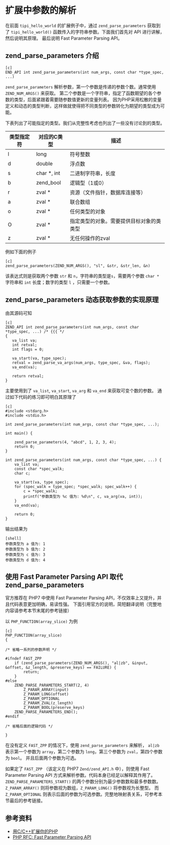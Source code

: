 # 扩展中参数的解析

在前面 `tipi_hello_world` 的扩展例子中，通过 `zend_parse_parameters` 获取到了
`tipi_hello_world()` 函数传入的字符串参数。下面我们首先对 API 进行讲解，然后说明其原理。
最后说明 Fast Parameter Parsing API。

## zend_parse_parameters 介绍

    [c]
    END_API int zend_parse_parameters(int num_args, const char *type_spec, ...)

`zend_parse_parameters` 解析参数，第一个参数是传递的参数个数。通常使用 `ZEND_NUM_ARGS()` 来获取。
第二个参数是一个字符串，指定了函数期望的各个参数的类型，后面紧跟着需要随参数值更新的变量列表。
因为PHP采用松散的变量定义和动态的类型判断，这样做就使得把不同类型的参数转化为期望的类型成为可能。

下表列出了可能指定的类型。我们从完整性考虑也列出了一些没有讨论到的类型。

类型指定符	|对应的C类型	        |描述
------------|-------------------|-------------------------
l	        |long	            |符号整数
d	        |double	            |浮点数
s	        |char *, int	    |二进制字符串，长度
b	        |zend_bool	        |逻辑型（1或0）
r	        |zval *	            |资源（文件指针，数据库连接等）
a	        |zval *	            |联合数组
o	        |zval *	            |任何类型的对象
O	        |zval *	            |指定类型的对象。需要提供目标对象的类类型
z	        |zval *	            |无任何操作的zval

例如下面的例子

    [c]
    zend_parse_parameters(ZEND_NUM_ARGS(), "sl", &str, &str_len, &n)

该表达式则是获取两个参数 `str` 和 `n`，字符串的类型是`s`，需要两个参数 `char *` 字符串和 `int` 长度；数字的类型 `l` ，只需要一个参数。

## zend_parse_parameters 动态获取参数的实现原理

由其源码可知

    [c]
    ZEND_API int zend_parse_parameters(int num_args, const char *type_spec, ...) /* {{{ */
    {
       va_list va;
       int retval;
       int flags = 0;
     
       va_start(va, type_spec);
       retval = zend_parse_va_args(num_args, type_spec, &va, flags);
       va_end(va);
     
       return retval;
    }

主要使用到了 `va_list`, `va_start`, `va_arg` 和 `va_end` 来获取可变个数的参数。
通过如下代码的练习即可明白其原理了

    [c]
    #include <stdarg.h>
    #include <stdio.h>
     
    int zend_parse_parameters(int num_args, const char *type_spec, ...);
     
    int main() {
     
        zend_parse_parameters(4, "abcd", 1, 2, 3, 4);
        return 0;
    }
     
    int zend_parse_parameters(int num_args, const char *type_spec, ...) {
        va_list va;
        const char *spec_walk;
        char c;
     
        va_start(va, type_spec);
        for (spec_walk = type_spec; *spec_walk; spec_walk++) {
            c = *spec_walk;
            printf("参数类型为 %c 值为: %d\n", c, va_arg(va, int));
        }
        va_end(va);
     
        return 0;
    }

输出结果为

    [shell]
    参数类型为 a 值为: 1
    参数类型为 b 值为: 2
    参数类型为 c 值为: 3
    参数类型为 d 值为: 4
    
## 使用 Fast Parameter Parsing API 取代 zend_parse_parameters
 
官方推荐在 PHP7 中使用 Fast Parameter Parsing API，不仅效率上又提升，并且代码表意更加明确，易读性强。
下面引用官方的说明，简短翻译说明（完整地内容请参考本节末尾的参考链接）

以 `PHP_FUNCTION(array_slice)` 为例

    [c]
    PHP_FUNCTION(array_slice)
    {

    /* 省略一系列的参数声明 */
    
    #ifndef FAST_ZPP
        if (zend_parse_parameters(ZEND_NUM_ARGS(), "al|zb", &input, &offset, &z_length, &preserve_keys) == FAILURE) {
            return;
        }
    #else
        ZEND_PARSE_PARAMETERS_START(2, 4)
            Z_PARAM_ARRAY(input)
            Z_PARAM_LONG(offset)
            Z_PARAM_OPTIONAL
            Z_PARAM_ZVAL(z_length)
            Z_PARAM_BOOL(preserve_keys)
        ZEND_PARSE_PARAMETERS_END();
    #endif
    
    /* 省略后面的逻辑代码 */
    
    }
    
在没有定义 `FAST_ZPP` 的情况下，使用 `zend_parse_parameters` 来解析，
`al|zb` 表示第一个参数为 `array`，第二个参数为 `long`，第三个参数为 `zval`，第四个参数为 `bool`。
并且后面两个参数为可选。

如果定了 `FAST_ZPP` （该定义在 PHP7 `Zend/zend_API.h` 中），则使用 Fast Parameter Parsing API 方式来解析参数。代码本身已经足以解释其作用了。
`ZEND_PARSE_PARAMETERS_START()` 的两个参数分别为最少参数数和最多参数数。
`Z_PARAM_ARRAY()` 则将参数视为数组，`Z_PARAM_LONG()` 将参数视为长整型。
而 `Z_PARAM_OPTIONAL` 则表示后面的参数为可选参数。完整地映射表关系，可参考本节最后的参考链接。

## 参考资料
* [用C/C++扩展你的PHP](http://www.laruence.com/2009/04/28/719.html)
* [PHP RFC: Fast Parameter Parsing API](https://wiki.php.net/rfc/fast_zpp)